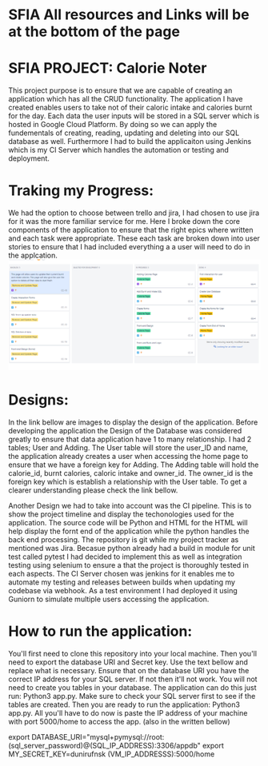 # SFIA All resources and Links will be at the bottom of the page
# SFIA PROJECT: Calorie Noter
This project purpose is to ensure that we are capable of creating an application which has all the CRUD functionality. The application I have created enables users to take not of their caloric intake and calories burnt for the day. Each data the user inputs will be stored in a SQL server which is hosted in Google Cloud Platform. By doing so we can apply the fundementals of creating, reading, updating and deleting into our SQL database as well. Furthermore I had to build the applicaiton using Jenkins which is my CI Server which handles the automation or testing and deployment.

# Traking my Progress:
We had the option to choose between trello and jira, I had chosen to use jira for it was the more familiar service for me. Here I broke down the core components of the application to ensure that the right epics where written and each task were appropriate. These each task are broken down into user stories to ensure that I had included everything a a user will need to do in the applcation. 
![Jira](images/Jira.PNG)

# Designs:
In the link bellow are images to display the design of the application. Before developing the application the Design of the Database was considered greatly to ensure that data application have 1 to many relationship. I had 2 tables; User and Adding. The User table will store the user_ID and name, the application already creates a user when accessing the home page to ensure that we have a foreign key for Adding. The Adding table will hold the calorie_id, burnt calories, caloric intake and owner_id. The owner_id is the foreign key which is establish a relationship with the User table. To get a clearer understanding please check the link bellow.

Another Design we had to take into account was the CI pipeline. This is to show the project timeline and display the techonologies used for the application. The source code will be Python and HTML for the HTML will help display the fornt end of the application while the python handles the back end processing. The repository is git while my project tracker as mentioned was Jira. Becasue python already had a build in module for unit test called pytest I had decided to implement this as well as integration testing using selenium to ensure a that the project is thoroughly tested in each aspects. The CI Server chosen was jenkins for it enables me to automate my testing and releases between builds when updating my codebase via webhook. As a test environment I had deployed it using Guniorn to simulate multiple users accessing the application.

# How to run the application:
You'll first need to clone this repository into your local machine. Then you'll need to export the database URI and Secret key. Use the text bellow and replace what is necessary. Ensure that on the database URI you have the correct IP address for your SQL server. If not then it'll not work. You will not need to create you tables in your database. The application can do this just run: Python3 app.py. Make sure to check your SQL server first to see if the tables are created. Then you are ready to run the application: Python3 app.py. All you'll have to do now is paste the IP address of your machine with port 5000/home to access the app. (also in the written bellow)

export DATABASE_URI="mysql+pymysql://root:(sql_server_password)@(SQL_IP_ADDRESS):3306/appdb"
export MY_SECRET_KEY=dunirufnsk
(VM_IP_ADDRESSS):5000/home


